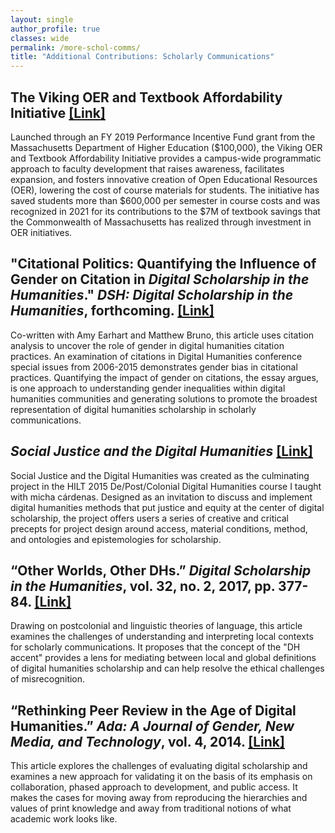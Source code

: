 ```yaml
---
layout: single
author_profile: true
classes: wide
permalink: /more-schol-comms/
title: "Additional Contributions: Scholarly Communications"
---
```


## **The Viking OER and Textbook Affordability Initiative [[Link]](https://libguides.salemstate.edu/oer/about)**

Launched through an FY 2019 Performance Incentive Fund grant from the Massachusetts Department of Higher Education ($100,000), the Viking OER and Textbook Affordability Initiative provides a campus-wide programmatic approach to faculty development that raises awareness, facilitates expansion, and fosters innovative creation of Open Educational Resources (OER), lowering the cost of course materials for students. The initiative has saved students more than $600,000 per semester in course costs and was recognized in 2021 for its contributions to the $7M of textbook savings that the Commonwealth of Massachusetts has realized through investment in OER initiatives.

## **"Citational Politics: Quantifying the Influence of Gender on Citation in _Digital Scholarship in the Humanities_." _DSH: Digital Scholarship in the Humanities_, forthcoming. [[Link]](https://academic.oup.com/dsh/advance-article/doi/10.1093/llc/fqaa011/5879875)**

Co-written with Amy Earhart and Matthew Bruno, this article uses citation analysis to uncover the role of gender in digital humanities citation practices. An examination of citations in Digital Humanities conference special issues from 2006-2015 demonstrates gender bias in citational practices. Quantifying the impact of gender on citations, the essay argues, is one approach to understanding gender inequalities within digital humanities communities and generating solutions to promote the broadest representation of digital humanities scholarship in scholarly communications.

## **_Social Justice and the Digital Humanities_ [[Link]](http://criticaldh.roopikarisam.com)**

Social Justice and the Digital Humanities was created as the culminating project in the HILT 2015 De/Post/Colonial Digital Humanities course I taught with micha cárdenas. Designed as an invitation to discuss and implement digital humanities methods that put justice and equity at the center of digital scholarship, the project offers users a series of creative and critical precepts for project design around access, material conditions, method, and ontologies and epistemologies for scholarship.

## **“Other Worlds, Other DHs.” _Digital Scholarship in the Humanities_, vol. 32, no. 2, 2017, pp. 377-84. [[Link]](https://academic.oup.com/dsh/article-abstract/32/2/377/2669630?redirectedFrom=fulltext)**

Drawing on postcolonial and linguistic theories of language, this article examines the challenges of understanding and interpreting local contexts for scholarly communications. It proposes that the concept of the "DH accent" provides a lens for mediating between local and global definitions of digital humanities scholarship and can help resolve the ethical challenges of misrecognition.

## **“Rethinking Peer Review in the Age of Digital Humanities.” _Ada: A Journal of Gender, New Media, and Technology_, vol. 4, 2014. [[Link]](http://adanewmedia.org/2014/04/issue4-risam/)**

This article explores the challenges of evaluating digital scholarship and examines a new approach for validating it on the basis of its emphasis on collaboration, phased approach to development, and public access. It makes the cases for moving away from reproducing the hierarchies and values of print knowledge and away from traditional notions of what academic work looks like.
